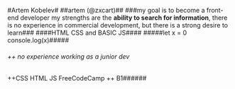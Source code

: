 #Artem Kobelev#
##artem (@zxcart)##
###my goal is to become a front-end developer my strengths are the **ability to search for information**, there is no experience in commercial development, but there is a strong desire to learn###
####HTML CSS and BASIC JS####
#####let x = 0
console.log(x)#####
###### ++ no experience working as a junior dev
++CSS HTML JS FreeCodeCamp
++ B1######
